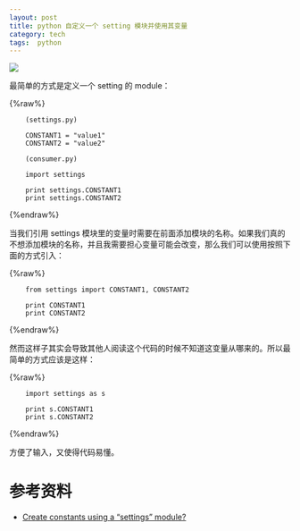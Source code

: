 ```yaml
---
layout: post
title: python 自定义一个 setting 模块并使用其变量
category: tech
tags:  python
---
```

![](https://cdn.kelu.org/blog/tags/python.jpg)

最简单的方式是定义一个 setting 的 module：

{%raw%}

		(settings.py)
		
		CONSTANT1 = "value1"
		CONSTANT2 = "value2"
		
		(consumer.py)
		
		import settings
		
		print settings.CONSTANT1
		print settings.CONSTANT2

{%endraw%}

当我们引用 settings 模块里的变量时需要在前面添加模块的名称。如果我们真的不想添加模块的名称，并且我需要担心变量可能会改变，那么我们可以使用按照下面的方式引入：

{%raw%}

		from settings import CONSTANT1, CONSTANT2
		
		print CONSTANT1
		print CONSTANT2

{%endraw%}

然而这样子其实会导致其他人阅读这个代码的时候不知道这变量从哪来的。所以最简单的方式应该是这样：
	
{%raw%}

		import settings as s
		
		print s.CONSTANT1
		print s.CONSTANT2

{%endraw%}

方便了输入，又使得代码易懂。

# 参考资料

* [Create constants using a “settings” module?](https://stackoverflow.com/questions/3824455/create-constants-using-a-settings-module)
